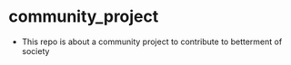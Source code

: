 # community_project

- This repo is about a community project to contribute to betterment of society
